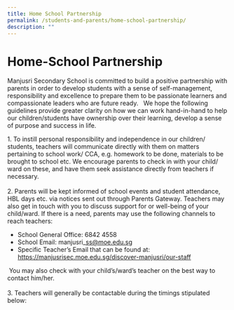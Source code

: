 ```yaml
---
title: Home School Partnership
permalink: /students-and-parents/home-school-partnership/
description: ""
---
```

# Home-School Partnership

Manjusri Secondary School is committed to build a positive partnership with parents in order to develop students with a sense of self-management, responsibility and excellence to prepare them to be passionate learners and compassionate leaders who are future ready.   We hope the following guidelines provide greater clarity on how we can work hand-in-hand to help our children/students have ownership over their learning, develop a sense of purpose and success in life.     
  
1\. To instill personal responsibility and independence in our children/ students, teachers will communicate directly with them on matters pertaining to school work/ CCA, e.g. homework to be done, materials to be brought to school etc. We encourage parents to check in with your child/ ward on these, and have them seek assistance directly from teachers if necessary.    
   
2\. Parents will be kept informed of school events and student attendance, HBL days etc. via notices sent out through Parents Gateway. Teachers may also get in touch with you to discuss support for or well-being of your child/ward. If there is a need, parents may use the following channels to reach teachers:    
- School General Office: 6842 4558  
- School Email: manjusri\_ss@moe.edu.sg  
- Specific Teacher’s Email that can be found at:  
<a href="/discover-manjusri/our-staff/executive-committee/" target="_blank">https://manjusrisec.moe.edu.sg/discover-manjusri/our-staff</a>
  
 You may also check with your child’s/ward’s teacher on the best way to contact him/her.    
   
3\. Teachers will generally be contactable during the timings stipulated below:
